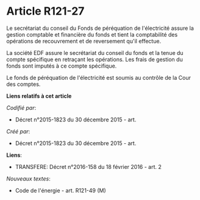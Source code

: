 # Article R121-27

Le secrétariat du conseil du Fonds de péréquation de l'électricité assure la gestion comptable et financière du fonds et
tient la comptabilité des opérations de recouvrement et de reversement qu'il effectue.

La société EDF assure le secrétariat du conseil du fonds et la tenue du compte spécifique en retraçant les opérations. Les
frais de gestion du fonds sont imputés à ce compte spécifique.

Le fonds de péréquation de l'électricité est soumis au contrôle de la Cour des comptes.

**Liens relatifs à cet article**

_Codifié par_:

  - Décret n°2015-1823 du 30 décembre 2015 - art.

_Créé par_:

  - Décret n°2015-1823 du 30 décembre 2015 - art.

**Liens**:

  - TRANSFERE: Décret n°2016-158 du 18 février 2016 - art. 2

_Nouveaux textes_:

  - Code de l'énergie - art. R121-49 (M)
